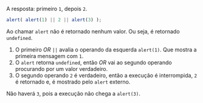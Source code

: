 A resposta: primeiro `1`, depois `2`.

```js run
alert( alert(1) || 2 || alert(3) );
```

Ao chamar `alert` não é retornado nenhum valor. Ou seja, é retornado `undefined`.

1. O primeiro *OR* `||` avalia o operando da esquerda `alert(1)`. Que mostra a primeira mensagem com `1`.
2. O `alert` retorna `undefined`, então *OR* vai ao segundo operando procurando por um valor verdadeiro.
3. O segundo operando `2` é verdadeiro, então a execução é interrompida, `2` é retornado e, é mostrado pelo `alert` externo.

Não haverá `3`, pois a execução não chega a `alert(3)`.
